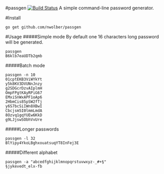 #passgen [![Build Status](https://travis-ci.org/nwolber/passgen.svg)](https://travis-ci.org/nwolber/passgen)
A simple command-line password generator.

#Install
```
go get github.com/nwolber/passgen
```

#Usage
#####Simple mode
By default one 16 characters long password will be generated.
```
passgen
B6klb7eaUDTb2qmb
```

#####Batch mode
```
passgen -n 10
01cptEKB3ViWYkYt
y5k8KV3DVUNnJnzy
g2SDGcrDzvAIplmH
OmpFPgtKAyRPiG67
EMxiSnWxAPF1oAp6
2HbmCis85pSW2fTj
y6S7bcSiIWn8XBwI
Cbcjsm5I0lmmLmdA
8Ozvq1gqYUEw6KkD
g9LJjswSObhVvUre
```

#####Longer passwords
```
passgen -l 32
BlYipy4YkoLBghxouatsuqYT8InFej3E
```

#####Different alphabet
```
passgen -a "abcedfghijklmnopqrstuvwxyz-_#+§"
§jykevedt_elx-fb
```
